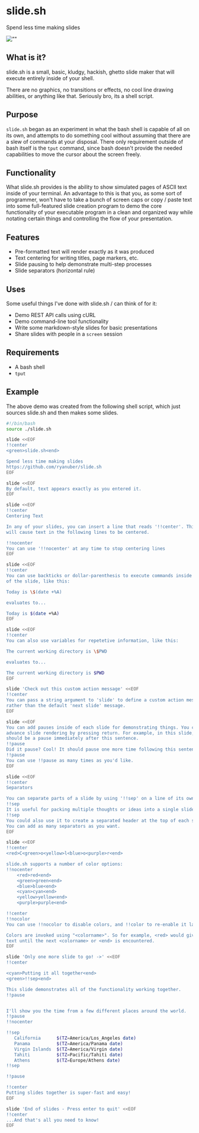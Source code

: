 slide.sh
========

Spend less time making slides

![""](../gh-pages/slide_demo.gif "")

What is it?
-----------

slide.sh is a small, basic, kludgy, hackish, ghetto slide maker that
will execute entirely inside of your shell.

There are no graphics, no transitions or effects, no cool line
drawing abilities, or anything like that. Seriously bro, its a shell
script.

Purpose
-------

`slide.sh` began as an experiment in what the bash shell is capable of all on
its own, and attempts to do something cool without assuming that there are a
slew of commands at your disposal. There only requirement outside of bash itself
is the `tput` command, since bash doesn't provide the needed capabilities to
move the cursor about the screen freely.

Functionality
-------------

What slide.sh provides is the ability to show simulated pages of ASCII text
inside of your terminal. An advantage to this is that you, as some sort
of programmer, won't have to take a bunch of screen caps or copy /
paste text into some full-featured slide creation program to demo the
core functionality of your executable program in a clean and organized
way while notating certain things and controlling the flow of your
presentation.

Features
--------

* Pre-formatted text will render exactly as it was produced
* Text centering for writing titles, page markers, etc.
* Slide pausing to help demonstrate multi-step processes
* Slide separators (horizontal rule)

Uses
----

Some useful things I've done with slide.sh / can think of for it:

* Demo REST API calls using cURL
* Demo command-line tool functionality
* Write some markdown-style slides for basic presentations
* Share slides with people in a `screen` session

Requirements
------------

* A bash shell
* `tput`

Example
-------

The above demo was created from the following shell script, which just
sources slide.sh and then makes some slides.

```bash
#!/bin/bash
source ./slide.sh

slide <<EOF
!!center
<green>slide.sh<end>

Spend less time making slides
https://github.com/ryanuber/slide.sh
EOF

slide <<EOF
By default, text appears exactly as you entered it.
EOF

slide <<EOF
!!center
Centering Text

In any of your slides, you can insert a line that reads '!!center'. This
will cause text in the following lines to be centered.

!!nocenter
You can use '!!nocenter' at any time to stop centering lines
EOF

slide <<EOF
!!center
You can use backticks or dollar-parenthesis to execute commands inside
of the slide, like this:

Today is \$(date +%A)

evaluates to...

Today is $(date +%A)
EOF

slide <<EOF
!!center
You can also use variables for repetetive information, like this:

The current working directory is \$PWD

evaluates to...

The current working directory is $PWD
EOF

slide 'Check out this custom action message' <<EOF
!!center
You can pass a string argument to 'slide' to define a custom action message,
rather than the default 'next slide' message.
EOF

slide <<EOF
You can add pauses inside of each slide for demonstrating things. You can
advance slide rendering by pressing return. For example, in this slide, there
should be a pause immediately after this sentence.
!!pause
Did it pause? Cool! It should pause one more time following this sentence.
!!pause
You can use !!pause as many times as you'd like.
EOF

slide <<EOF
!!center
Separators

You can separate parts of a slide by using '!!sep' on a line of its own.
!!sep
It is useful for packing multiple thoughts or ideas into a single slide.
!!sep
You could also use it to create a separated header at the top of each slide.
You can add as many separators as you want.
EOF

slide <<EOF
!!center
<red>C<green>o<yellow>l<blue>o<purple>r<end>

slide.sh supports a number of color options:
!!nocenter
    <red>red<end>
    <green>green<end>
    <blue>blue<end>
    <cyan>cyan<end>
    <yellow>yellow<end>
    <purple>purple<end>

!!center
!!nocolor
You can use !!nocolor to disable colors, and !!color to re-enable it later.

Colors are invoked using "<colorname>". So for example, <red> would give you red
text until the next <colorname> or <end> is encountered.
EOF

slide 'Only one more slide to go! ->' <<EOF
!!center

<cyan>Putting it all together<end>
<green>!!sep<end>

This slide demonstrates all of the functionality working together.
!!pause


I'll show you the time from a few different places around the world.
!!pause
!!nocenter

!!sep
   California      $(TZ=America/Los_Angeles date)
   Panama          $(TZ=America/Panama date)
   Virgin Islands  $(TZ=America/Virgin date)
   Tahiti          $(TZ=Pacific/Tahiti date)
   Athens          $(TZ=Europe/Athens date)
!!sep

!!pause

!!center
Putting slides together is super-fast and easy!
EOF

slide 'End of slides - Press enter to quit' <<EOF
!!center
...And that's all you need to know!
EOF
```
